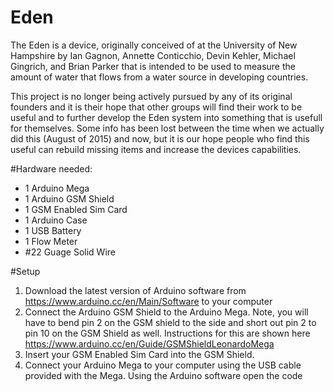 # Eden
The Eden is a device, originally conceived of at the University of New Hampshire by Ian Gagnon, Annette Conticchio, Devin Kehler, Michael Gingrich, and Brian Parker that is intended to be used to measure the amount of water that flows from a water source in developing countries.

This project is no longer being actively pursued by any of its original founders and it is their hope that other groups will find their work to be useful and to further develop the Eden system into something that is usefull for themselves. Some info has been lost between the time when we actually did this (August of 2015) and now, but it is our hope people who find this useful can rebuild missing items and increase the devices capabilities.

#Hardware needed:
- 1 Arduino Mega
- 1 Arduino GSM Shield
- 1 GSM Enabled Sim Card
- 1 Arduino Case
- 1 USB Battery
- 1 Flow Meter
- #22 Guage Solid Wire

#Setup
1. Download the latest version of Arduino software from https://www.arduino.cc/en/Main/Software to your computer
2. Connect the Arduino GSM Shield to the Arduino Mega. Note, you will have to bend pin 2 on the GSM shield to the side and short out pin 2 to pin 10 on the GSM Shield as well. Instructions for this are shown here https://www.arduino.cc/en/Guide/GSMShieldLeonardoMega
3. Insert your GSM Enabled Sim Card into the GSM Shield.
4. Connect your Arduino Mega to your computer using the USB cable provided with the Mega. Using the Arduino software open the code
